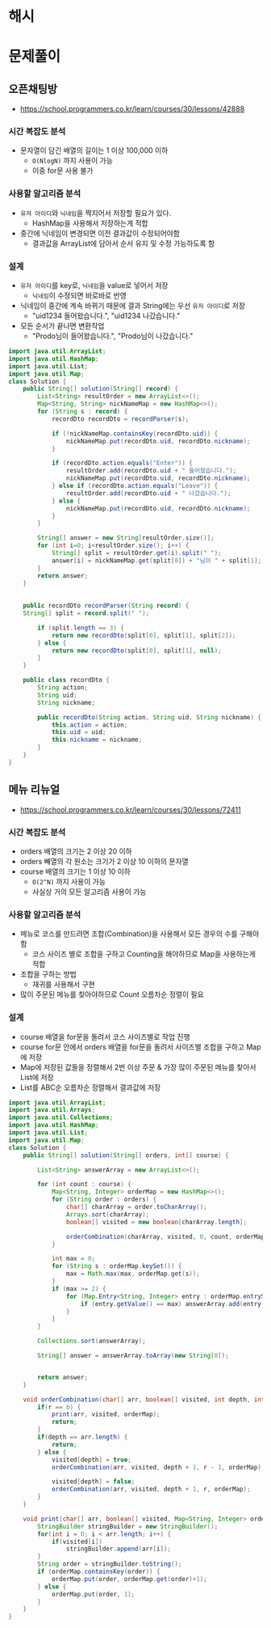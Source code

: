 # 해시




# 문제풀이

## 오픈채팅방
- https://school.programmers.co.kr/learn/courses/30/lessons/42888

### 시간 복잡도 분석
- 문자열이 담긴 배열의 길이는 1 이상 100,000 이하
  - ```O(NlogN)``` 까지 사용이 가능
  - 이중 for문 사용 불가

### 사용할 알고리즘 분석
- ```유저 아이디```와 ```닉네임```을 짝지어서 저장할 필요가 있다.
  - HashMap을 사용해서 저장하는게 적합
- 중간에 닉네임이 변경되면 이전 결과값이 수정되어야함
  - 결과값을 ArrayList에 담아서 순서 유지 및 수정 가능하도록 함

### 설계
- ```유저 아이디```를 key로, ```닉네임```을 value로 넣어서 저장
  - ```닉네임```이 수정되면 바로바로 반영
- 닉네임이 중간에 계속 바뀌기 때문에 결과 String에는 우선 ```유저 아이디```로 저장
  - "uid1234 들어왔습니다.", "uid1234 나갔습니다."
- 모든 순서가 끝나면 변환작업
  - "Prodo님이 들어왔습니다.", "Prodo님이 나갔습니다."


```java
import java.util.ArrayList;
import java.util.HashMap;
import java.util.List;
import java.util.Map;
class Solution {
    public String[] solution(String[] record) {
        List<String> resultOrder = new ArrayList<>();
        Map<String, String> nickNameMap = new HashMap<>();
        for (String s : record) {
            recordDto recordDto = recordParser(s);

            if (!nickNameMap.containsKey(recordDto.uid)) {
                nickNameMap.put(recordDto.uid, recordDto.nickname);
            }

            if (recordDto.action.equals("Enter")) {
                resultOrder.add(recordDto.uid + " 들어왔습니다.");
                nickNameMap.put(recordDto.uid, recordDto.nickname);
            } else if (recordDto.action.equals("Leave")) {
                resultOrder.add(recordDto.uid + " 나갔습니다.");
            } else {
                nickNameMap.put(recordDto.uid, recordDto.nickname);
            }
        }

        String[] answer = new String[resultOrder.size()];
        for (int i=0; i<resultOrder.size(); i++) {
            String[] split = resultOrder.get(i).split(" ");
            answer[i] = nickNameMap.get(split[0]) + "님이 " + split[1];
        }
        return answer;
    }
    
    
    public recordDto recordParser(String record) {
    String[] split = record.split(" ");

        if (split.length == 3) {
            return new recordDto(split[0], split[1], split[2]);
        } else {
            return new recordDto(split[0], split[1], null);
        }
    }

    public class recordDto {
        String action;
        String uid;
        String nickname;

        public recordDto(String action, String uid, String nickname) {
            this.action = action;
            this.uid = uid;
            this.nickname = nickname;
        }
    }
}
```

## 메뉴 리뉴얼

- https://school.programmers.co.kr/learn/courses/30/lessons/72411

### 시간 복잡도 분석
- orders 배열의 크기는 2 이상 20 이하
- orders 빼열의 각 원소는 크기가 2 이상 10 이하의 문자열
- course 배열의 크기는 1 이상 10 이하
  - ```O(2^N)``` 까지 사용이 가능
  - 사실상 거의 모든 알고리즘 사용이 가능

### 사용할 알고리즘 분석
- 메뉴로 코스를 만드려면 조합(Combination)을 사용해서 모든 경우의 수를 구해야함
  - 코스 사이즈 별로 조합을 구하고 Counting을 해야하므로 Map을 사용하는게 적합
- 조합을 구하는 방법
  - 재귀를 사용해서 구현
- 많이 주문된 메뉴를 찾아야하므로 Count 오름차순 정렬이 필요

### 설계
- course 배열을 for문을 돌려서 코스 사이즈별로 작업 진행
- course for문 안에서 orders 배열을 for문을 돌려서 사이즈별 조합을 구하고 Map에 저장
- Map에 저장된 값들을 정렬해서 2번 이상 주문 & 가장 많이 주문된 메뉴를 찾아서 List에 저장
- List를 ABC순 오름차순 정렬해서 결과값에 저장


```java
import java.util.ArrayList;
import java.util.Arrays;
import java.util.Collections;
import java.util.HashMap;
import java.util.List;
import java.util.Map;
class Solution {
    public String[] solution(String[] orders, int[] course) {

        List<String> answerArray = new ArrayList<>();

        for (int count : course) {
            Map<String, Integer> orderMap = new HashMap<>();
            for (String order : orders) {
                char[] charArray = order.toCharArray();
                Arrays.sort(charArray);
                boolean[] visited = new boolean[charArray.length];

                orderCombination(charArray, visited, 0, count, orderMap);
            }

            int max = 0;
            for (String s : orderMap.keySet()) {
                max = Math.max(max, orderMap.get(s));
            }
            if (max >= 2) {
                for (Map.Entry<String, Integer> entry : orderMap.entrySet()) {
                    if (entry.getValue() == max) answerArray.add(entry.getKey());
                }
            }
        }

        Collections.sort(answerArray);

        String[] answer = answerArray.toArray(new String[0]);


        return answer;
    }

    void orderCombination(char[] arr, boolean[] visited, int depth, int r, Map<String, Integer> orderMap) {
        if(r == 0) {
            print(arr, visited, orderMap);
            return;
        }
        if(depth == arr.length) {
            return;
        } else {
            visited[depth] = true;
            orderCombination(arr, visited, depth + 1, r - 1, orderMap);

            visited[depth] = false;
            orderCombination(arr, visited, depth + 1, r, orderMap);
        }
    }

    void print(char[] arr, boolean[] visited, Map<String, Integer> orderMap) {
        StringBuilder stringBuilder = new StringBuilder();
        for(int i = 0; i < arr.length; i++) {
            if(visited[i])
                stringBuilder.append(arr[i]);
        }
        String order = stringBuilder.toString();
        if (orderMap.containsKey(order)) {
            orderMap.put(order, orderMap.get(order)+1);
        } else {
            orderMap.put(order, 1);
        }
    }
}
```